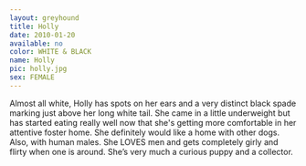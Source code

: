 ```yaml
---
layout: greyhound
title: Holly
date: 2010-01-20
available: no
color: WHITE & BLACK
name: Holly
pic: holly.jpg
sex: FEMALE
---
```


Almost all white, Holly has spots on her ears and a very distinct black spade marking just above her long white tail.
She came in a little underweight but has started eating really well now that she's getting more comfortable in her
attentive foster home.  She definitely would like a home with other dogs. Also, with human males. She LOVES men and gets
completely girly and flirty when one is around. She’s very much a curious puppy and a collector.
